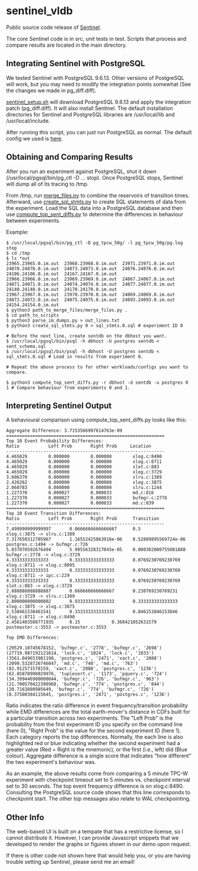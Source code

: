 # sentinel_vldb
Public source code release of [Sentinel](http://www.vldb.org/pvldb/vol13/p2720-glasbergen.pdf).

The core Sentinel code is in src, unit tests in test. Scripts that process and compare results are
located in the main directory.

## Integrating Sentinel with PostgreSQL

We tested Sentinel with PostgreSQL 9.6.13. Other versions of PostgreSQL will work, but you may need to modify the integration
points somewhat (See the changes we made in pg_diff.diff).

[sentinel_setup.sh](https://github.com/bglasber/sentinel_vldb/blob/main/sentinel_setup.sh) will download PostgreSQL 9.6.13 and apply the integration patch (pg_diff.diff). It will also install Sentinel. The default installation directories for Sentinel and PostgreSQL libraries are /usr/local/lib and /usr/local/include.

After running this script, you can just run PostgreSQL as normal. The default config we used is [here](https://github.com/bglasber/sentinel_vldb/blob/main/sentinel_postgresql.conf).

## Obtaining and Comparing Results

After you run an experiment against PostgreSQL, shut it down (/usr/local/pgsql/bin/pg_ctl -D ... stop). Once PostgreSQL stops, Sentinel will dump all of its tracing to /tmp.

From /tmp, run [merge_files.py](https://github.com/bglasber/sentinel_vldb/blob/main/merge_files.py) to combine the reservoirs of transition times. Afterward, use [create_sql_stmts.py](https://github.com/bglasber/sentinel_vldb/blob/main/create_sql_stmts.py) to create SQL statements of data from the experiment. Load the SQL data into a PostgreSQL database and then use [compute_top_sent_diffs.py](https://github.com/bglasber/sentinel_vldb/blob/main/compute_top_sent_diffs.py) to determine the differences in behaviour between experiments.

Example:

```
$ /usr/local/pgsql/bin/pg_ctl -D pg_tpcw_50g/ -l pg_tpcw_50g/pg.log stop
$ cd /tmp
$ ls *out
23965.23965.0.im.out  23968.23968.0.im.out  23971.23971.0.im.out  24070.24070.0.im.out  24073.24073.0.im.out  24076.24076.0.im.out  24106.24106.0.im.out  24167.24167.0.im.out
23966.23966.0.im.out  23969.23969.0.im.out  24067.24067.0.im.out  24071.24071.0.im.out  24074.24074.0.im.out  24077.24077.0.im.out  24140.24140.0.im.out  24170.24170.0.im.out
23967.23967.0.im.out  23970.23970.0.im.out  24069.24069.0.im.out  24072.24072.0.im.out  24075.24075.0.im.out  24093.24093.0.im.out  24154.24154.0.im.out
$ python3 path_to_merge_files/merge_files.py .
$ cd path_to_scripts
$ python3 parse_im_dumps.py > out_lines.txt
$ python3 create_sql_stmts.py 0 > sql_stmts.0.sql # experiment ID 0

# Before the next line, create sentdb on the dbhost you want.
$ /usr/local/pgsql/bin/psql -h dbhost -U postgres sentdb < sent_schema.sql
$ /usr/local/pgsql/bin/psql -h dbhost -U postgres sentdb < sql_stmts.0.sql # Load in results from experiment 0.

# Repeat the above process to for other workloads/configs you want to compare.

$ python3 compute_top_sent_diffs.py -r dbhost -d sentdb -u postgres 0 1 # Compare behaviour from experiments 0 and 1.
```

## Interpreting Sentinel Output

A behavioural comparison using compute_top_sent_diffs.py looks like this:
```
Aggregate Difference: 3.7153566997614763e-09
============================================================
Top 10 Event Probability Differences:
Ratio           Left Prob       Right Prob     Location            
------------------------------------------------------------
4.465029        0.000000        0.000000        xlog.c:8490         
4.465029        0.000000        0.000000        xlog.c:8711         
4.465029        0.000000        0.000000        slot.c:883          
4.465029        0.000000        0.000000        xlog.c:3729         
3.606370        0.000000        0.000000        slru.c:1389         
2.426262        0.000000        0.000000        xlog.c:3875         
2.060783        0.000000        0.000000        slru.c:1244         
1.227370        0.000027        0.000033        md.c:816            
1.227370        0.000027        0.000033        bufmgr.c:2778       
1.227370        0.000027        0.000033        md.c:839            
============================================================
Top 10 Event Transition Differences:
Ratio           Left Prob       Right Prob      Transition          
------------------------------------------------------------
7.499999999999997       0.0666666666666667      0.5             xlog.c:3875 -> slru.c:1389
7.317650312705967       1.16552425863916e-06    8.52889895569724e-06    postgres.c:1494 -> bufmgr.c:726
5.037070592676494       5.99556328317045e-05    0.000302000755001888    bufmgr.c:2778 -> xlog.c:3729
4.33333333333333        0.333333333333333       0.0769230769230769      xlog.c:8711 -> xlog.c:8095
4.33333333333333        0.333333333333333       0.0769230769230769      xlog.c:8711 -> ipc.c:229
4.33333333333333        0.333333333333333       0.0769230769230769      slot.c:883 -> xlog.c:3729
2.888888888888887       0.666666666666667       0.230769230769231       xlog.c:3729 -> slru.c:1389
2.800000000000002       0.933333333333333       0.333333333333333       xlog.c:3875 -> xlog.c:3875
2.538461538461541       0.333333333333333       0.846153846153846       xlog.c:8711 -> xlog.c:8490
2.4561403508771935      0.15            0.368421052631579       postmaster.c:3553 -> postmaster.c:3553

Top EMD Differences:

(29529.10745678152, 'bufmgr.c', '2778', 'bufmgr.c', '2698')
(27719.987192121614, 'lock.c', '1024', 'lock.c', '1033')
(3561.049653981198, 'postgres.c', '2471', 'xact.c', '2088')
(2099.5328726746047, 'md.c', '740', 'md.c', '763')
(82.912571578159, 'xact.c', '2088', 'postgres.c', '1236')
(62.85870998029976, 'tuplesort.c', '1173', 'pquery.c', '724')
(34.399446900000044, 'bufmgr.c', '726', 'bufmgr.c', '963')
(21.700570422398968, 'bufmgr.c', '774', 'postgres.c', '844')
(20.7163880985649, 'bufmgr.c', '774', 'bufmgr.c', '726')
(8.37500384115645, 'postgres.c', '2471', 'postgres.c', '1236')
```

Ratio indicates the ratio difference in event frequency/transition probability while EMD differences are the total earth-mover's distance in CDFs built for a particular transition across two experiments. The "Left Prob" is the probability from the first experiment ID you specify on the command line (here 0), "Right Prob" is the value for the second experiment ID (here 1). Each category reports the top differences. Normally, the each line is also highlighted red or blue indicating whether the second experiment had a greater value (Red = Right is the mnemonic), or the first (i.e., left) did (Blue colour). Aggregate difference is a single score that indicates "how different" the two experiment's behaviour was.

As an example, the above results come from comparing a 5 minute TPC-W experiment with checkpoint timeout set to 5 minutes vs. checkpoint interval set to 30 seconds. The top event frequency difference is on xlog.c:8490. Consulting the PostgreSQL source code shows that this line corresponds to checkpoint start. The other top messages also relate to WAL checkpointing.

## Other Info

The web-based UI is built on a tempate that has a restrictive license, so I cannot distribute it. However, I can provide Javascript snippets that we developed to render the graphs or figures shown in our demo upon request.

If there is other code not shown here that would help you, or you are having trouble setting up Sentinel, please send me an email!
